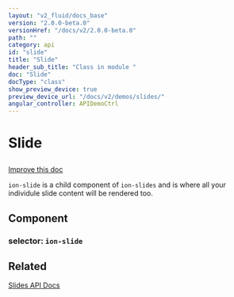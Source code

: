 ```yaml
---
layout: "v2_fluid/docs_base"
version: "2.0.0-beta.0"
versionHref: "/docs/v2/2.0.0-beta.0"
path: ""
category: api
id: "slide"
title: "Slide"
header_sub_title: "Class in module "
doc: "Slide"
docType: "class"
show_preview_device: true
preview_device_url: "/docs/v2/demos/slides/"
angular_controller: APIDemoCtrl 
---
```










<h1 class="api-title">


Slide






</h1>

<a class="improve-v2-docs" href='http://github.com/driftyco/ionic/edit/2.0/ionic/components/slides/slides.ts#L683'>
Improve this doc
</a>






<p><code>ion-slide</code> is a child component of <code>ion-slides</code> and is where all your individule slide content will be rendered too.</p>


<h2>Component</h2>
<h3>selector: <code>ion-slide</code></h3>
<!-- @usage tag -->


<!-- @property tags -->



<!-- instance methods on the class --><!-- related link -->

<h2>Related</h2>

<a href='/docs/v2/api/components/slides/Slides/'>Slides API Docs</a><!-- end content block -->


<!-- end body block -->

